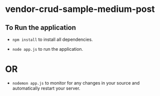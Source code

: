 # vendor-crud-sample-medium-post

## To Run the application

* `npm install` to install all dependencies.

* `node app.js` to run the application.
# OR
* `nodemon app.js` to monitor for any changes in your source and automatically restart your server.
